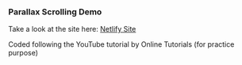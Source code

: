 ### Parallax Scrolling Demo
Take a look at the site here: [Netlify Site](https://parrallax-scrolling-demo-one.netlify.app/)

Coded following the YouTube tutorial by Online Tutorials
(for practice purpose)
